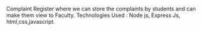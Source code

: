 Complaint Register where we can store the complaints by students and can make them view to Faculty.
Technologies Used : Node js, Express Js, html,css,javascript.
